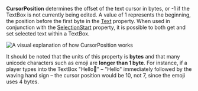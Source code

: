 **CursorPosition** determines the offset of the text cursor in bytes, or
-1 if the TextBox is not currently being edited. A value of 1 represents
the beginning, the position before the first byte in the
[Text](https://create.roblox.com/docs/reference/engine/classes/TextBox#Text) property. When used in conjunction with the
[SelectionStart](https://create.roblox.com/docs/reference/engine/classes/TextBox#SelectionStart) property, it is possible to both
get and set selected text within a TextBox.

![A visual explanation of how CursorPosition works][1]

It should be noted that the units of this property is **bytes** and that
many unicode characters such as emoji are **longer than 1 byte**. For
instance, if a player types into the TextBox "Hello👋" – "Hello"
immediately followed by the waving hand sign – the cursor position
would be 10, not 7, since the emoji uses 4 bytes.

[1]: https://prod.docsiteassets.roblox.com/assets/blteef3c173301b0338/TextBox.CursorPosition.jpg